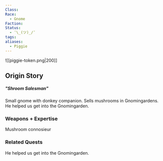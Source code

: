 ```yaml
---
Class: 
Race:
  - Gnome
Faction: 
Status:
  - ¯\_(ツ)_/¯
tags: 
aliases:
  - Piggie
---
```

![[piggie-token.png|200]]
## Origin Story
##### "Shroom Salesman"
Small gnome with donkey companion. Sells mushrooms in Gnomingardens. He helped us get into the Gnomingarden.

### Weapons + Expertise
Mushroom connosieur

### Related Quests
He helped us get into the Gnomingarden.